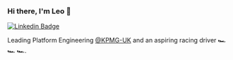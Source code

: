 ### Hi there, I'm Leo 👋

[![Linkedin Badge](https://img.shields.io/badge/LinkedIn-0077B5?style=for-the-badge&logo=linkedin&logoColor=white)](https://www.linkedin.com/in/leonidstolyarov/)

Leading Platform Engineering [@KPMG-UK](https://github.com/KPMG-UK) and an aspiring racing driver :racing_car: :racing_car: :racing_car:.
